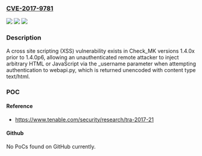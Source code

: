 ### [CVE-2017-9781](https://cve.mitre.org/cgi-bin/cvename.cgi?name=CVE-2017-9781)
![](https://img.shields.io/static/v1?label=Product&message=n%2Fa&color=blue)
![](https://img.shields.io/static/v1?label=Version&message=n%2Fa&color=blue)
![](https://img.shields.io/static/v1?label=Vulnerability&message=n%2Fa&color=brighgreen)

### Description

A cross site scripting (XSS) vulnerability exists in Check_MK versions 1.4.0x prior to 1.4.0p6, allowing an unauthenticated remote attacker to inject arbitrary HTML or JavaScript via the _username parameter when attempting authentication to webapi.py, which is returned unencoded with content type text/html.

### POC

#### Reference
- https://www.tenable.com/security/research/tra-2017-21

#### Github
No PoCs found on GitHub currently.

